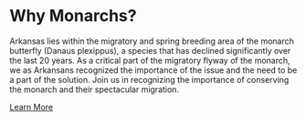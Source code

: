 # Why Monarchs?
Arkansas lies within the migratory and spring breeding area of the monarch butterfly (Danaus plexippus), a species that has declined significantly over the last 20 years. As a critical part of the migratory flyway of the monarch, we as Arkansans recognized the importance of the issue and the need to be a part of the solution. Join us in recognizing the importance of conserving the monarch and their spectacular migration.

<a href="lifecycle" class="action-button">Learn More</a>
